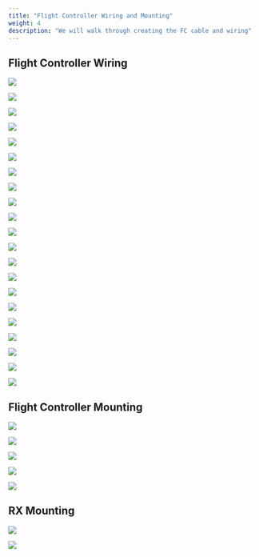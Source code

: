 ```yaml
---
title: "Flight Controller Wiring and Mounting"
weight: 4
description: "We will walk through creating the FC cable and wiring"
---
```


## Flight Controller Wiring

![](fc_wiring_1.jpg)

![](fc_wiring_2.jpg)

![](fc_wiring_3.jpg)

![](fc_wiring_4.jpg)

![](fc_wiring_5.jpg)

![](fc_wiring_6.jpg)

![](fc_wiring_7.jpg)

![](fc_wiring_8.jpg)

![](fc_wiring_9.jpg)

![](fc_wiring_10.jpg)

![](fc_wiring_11.jpg)

![](fc_wiring_12.jpg)

![](fc_wiring_13.jpg)

![](fc_wiring_14.jpg)

![](fc_wiring_15.jpg)

![](fc_wiring_16.jpg)

![](fc_wiring_17.jpg)

![](fc_wiring_18.jpg)

![](fc_wiring_19.jpg)

![](fc_wiring_20.jpg)

![](fc_wiring_21.jpg)

## Flight Controller Mounting

![](fc_mounting_1.jpg)

![](fc_mounting_2.jpg)

![](fc_mounting_3.jpg)

![](pwm_connection_1.jpg)

![](pwm_connection_2.jpg)

## RX Mounting

![](rx_connection_1.jpg)

![](rx_connection_2.jpg)
